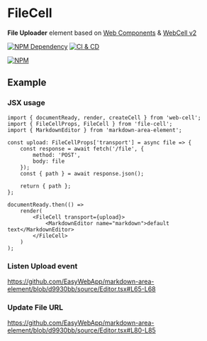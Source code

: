 # FileCell

**File Uploader** element based on [Web Components][1] & [WebCell v2][2]

[![NPM Dependency](https://david-dm.org/EasyWebApp/FileCell.svg)][3]
[![CI & CD](https://github.com/EasyWebApp/FileCell/workflows/CI%20&%20CD/badge.svg)][4]

[![NPM](https://nodei.co/npm/file-cell.png?downloads=true&downloadRank=true&stars=true)][5]

## Example

### JSX usage

```tsx
import { documentReady, render, createCell } from 'web-cell';
import { FileCellProps, FileCell } from 'file-cell';
import { MarkdownEditor } from 'markdown-area-element';

const upload: FileCellProps['transport'] = async file => {
    const response = await fetch('/file', {
        method: 'POST',
        body: file
    });
    const { path } = await response.json();

    return { path };
};

documentReady.then(() =>
    render(
        <FileCell transport={upload}>
            <MarkdownEditor name="markdown">default text</MarkdownEditor>
        </FileCell>
    )
);
```

### Listen Upload event

https://github.com/EasyWebApp/markdown-area-element/blob/d9930bb/source/Editor.tsx#L65-L68

### Update File URL

https://github.com/EasyWebApp/markdown-area-element/blob/d9930bb/source/Editor.tsx#L80-L85

[1]: https://www.webcomponents.org/
[2]: https://web-cell.dev/
[3]: https://david-dm.org/EasyWebApp/FileCell
[4]: https://github.com/EasyWebApp/FileCell/actions
[5]: https://nodei.co/npm/file-cell/
